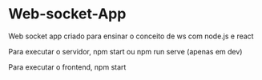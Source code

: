 # Web-socket-App
Web socket app criado para ensinar o conceito de ws com node.js e react


Para executar o servidor, npm start ou npm run serve (apenas em dev)

Para executar o frontend, npm start
